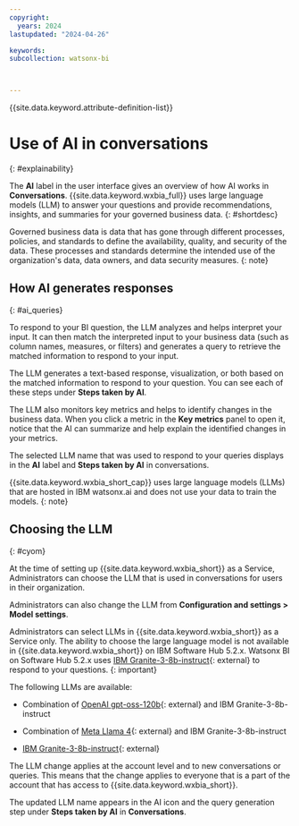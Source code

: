 ```yaml
---
copyright:
  years: 2024
lastupdated: "2024-04-26"

keywords:
subcollection: watsonx-bi



---
```


{{site.data.keyword.attribute-definition-list}}

# Use of AI in conversations 
{: #explainability}

The **AI** label in the user interface gives an overview of how AI works in **Conversations**. {{site.data.keyword.wxbia_full}} uses large language models (LLM) to answer your questions and provide recommendations, insights, and summaries for your governed business data. {: #shortdesc}

Governed business data is data that has gone through different processes, policies, and standards to define the availability, quality, and security of the data. These processes and standards determine the intended use of the organization's data, data owners, and data security measures.
{: note}

## How AI generates responses 
{: #ai_queries}

To respond to your BI question, the LLM analyzes and helps interpret your input. It can then match the interpreted input to your business data (such as column names, measures, or filters) and generates a query to retrieve the matched information to respond to your input. 

The LLM generates a text-based response, visualization, or both based on the matched information to respond to your question. You can see each of these steps under **Steps taken by AI**. 

The LLM also monitors key metrics and helps to identify changes in the business data. When you click a metric in the **Key metrics** panel to open it, notice that the AI can summarize and help explain the identified changes in your metrics.

The selected LLM name that was used to respond to your queries displays in the **AI** label and **Steps taken by AI** in conversations.

{{site.data.keyword.wxbia_short_cap}} uses large language models (LLMs) that are hosted in IBM watsonx.ai and does not use your data to train the models.
{: note}

## Choosing the LLM
{: #cyom}

At the time of setting up {{site.data.keyword.wxbia_short}} as a Service, Administrators can choose the LLM that is used in conversations for users in their organization. 

Administrators can also change the LLM from **Configuration and settings > Model settings**. 

Administrators can select LLMs in {{site.data.keyword.wxbia_short}} as a Service only. The ability to choose the large language model is not available in {{site.data.keyword.wxbia_short}} on IBM Software Hub 5.2.x. Watsonx BI on Software Hub 5.2.x uses [IBM Granite-3-8b-instruct](https://www.ibm.com/docs/watsonx/w-and-w/latest?topic=models-granite-30-8b-instruct-model-card){: external} to respond to your questions.
{: important}

The following LLMs are available: 

- Combination of [OpenAI gpt-oss-120b](https://www.ibm.com/docs/en/watsonx/saas?topic=models-third-party-foundation#gpt-oss){: external} and IBM Granite-3-8b-instruct

- Combination of [Meta Llama 4](https://www.ibm.com/docs/watsonx/w-and-w/latest?topic=models-third-party-foundation#llama-4){: external} and IBM Granite-3-8b-instruct 

- [IBM Granite-3-8b-instruct](https://www.ibm.com/docs/watsonx/w-and-w/latest?topic=models-granite-30-8b-instruct-model-card){: external}

The LLM change applies at the account level and to new conversations or queries. This means that the change applies to everyone that is a part of the account that has access to {{site.data.keyword.wxbia_short}}.

The updated LLM name appears in the AI icon and the query generation step under **Steps taken by AI** in **Conversations**.  
